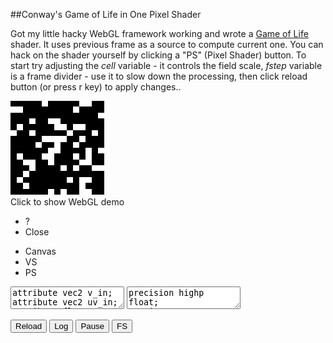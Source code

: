 
##Conway's Game of Life in One Pixel Shader

  Got my little hacky WebGL framework working and wrote a [Game of Life][g] shader.
  It uses previous frame as a source to compute current one. You can hack on the shader yourself
  by clicking a "PS" (Pixel Shader) button. To start try adjusting the _cell_ variable - it controls
  the field scale, _fstep_ variable is a frame divider - use it to slow down the processing, then
  click reload button (or press r key) to apply changes..


<div class="webgl" webgl_version="1" webgl_div="shader0">
  <img class="link" src="images/game-of-life.png" title="Click to show WebGL demo" alt="WebGL demo"/><br/>
  <span>Click to show WebGL demo</span>
</div>

<div class="shader hidden" id="shader0" js="" fn="">
  <ul class="close">
    <li title="Info" class="help">?</li>
    <li title="Close Demo" class="close">Close</li>
  </ul>
  <ul class="menu">
    <li title="WebGL Canvas" class="canvas">Canvas</li>
    <li title="Vertex Shader" class="vs">VS</li>
    <li title="Pixel Shader" class="ps">PS</li>
  </ul>
  <div class="canvas">
  <canvas hide class="canvas"></canvas>
  <textarea hide class="vs hidden" spellcheck="false" fromid="shader0vs">
attribute vec2 v_in;
attribute vec2 uv_in;
attribute float vid_in;
varying vec2 uv;
uniform float t;
void main() {
  uv = v_in;
  gl_Position = vec4( vec2( 2.0 * v_in - 1.0 ), 0, 1 );
}
  </textarea>
  <textarea hide class="ps hidden" spellcheck="false" fromid="shader0ps">
precision highp float;
varying vec2 uv;
uniform float frame;
uniform sampler2D prevtex;
uniform vec2 screen;
uniform float seed;

float life();

const float cell = 50.;
const float fstep = 4.;
const float density = 0.2;

vec2 cells = vec2( cell, cell );
vec2 px;
vec2 uv2;

void main() {
  vec2 ar = vec2(1);
  if( screen.x > screen.y )
    ar = vec2( screen.x/screen.y, 1 );
  else 
    ar = vec2( 1, screen.y/screen.x );
  cells = floor( ar*cells );
  px = 1./cells;
  uv2 = floor(cells*uv)/cells+.5*px;
  float k = 0.;
  if( frame == 0. )
    k = step( 1.-density, sin( 1000.*cos( 700.*( 700.*uv2.x + uv2.y + 100.*seed ) ) ) );
  else if( fract(frame/fstep) == 0. ) k = life();
  else k = texture2D( prevtex, uv2 ).x;
  gl_FragData[0] = vec4( k, k, k, 1 );
}

float life() {

  float alive = .0;
  float c = texture2D( prevtex, uv2 ).x;
  for( float y = -1.; y <= 1.; y++ ) {
  for( float x = -1.; x <= 1.; x++ ) {
    vec2 o = px * vec2( x, y );
    float k = abs(x)+abs(y);
    float v = texture2D( prevtex, uv2+o ).x;
    alive += k == .0 ? .0 : v;
  }
  }
  if( c == .0 && alive == 3. ) return 1.;
  if( c == 1. && alive < 2. ) return .0;
  if( c == 1. && alive > 3. ) return .0;
  if( c == 1. ) return 1.;
  return .0;
}
  </textarea>
  <div hide class="help hidden"></div>
  </div>
  <div class="buttons">
  <button title="Reload Shaders" class="reload">Reload</button>
  <button title="Output WebGL Info in Console" class="log">Log</button>
  <button title="Pause Rendering" class="pause">Pause</button>
  <button title="Go Fullscreen" class="fscreen">FS</button>
  </div>
</div>

<div class="clear">
</div>

<div>

  <script src="js/common.js"></script>
  <script src="js/webgl.js"></script>
  <script src="js/webgl-quad.js"></script>

</div>

  [g]: https://en.wikipedia.org/wiki/Conway%27s_Game_of_Life "Conways Game of Life"  

  
